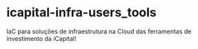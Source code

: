 # icapital-infra-users_tools
IaC para soluções de infraestrutura na Cloud das ferramentas de investimento da iCapital!

